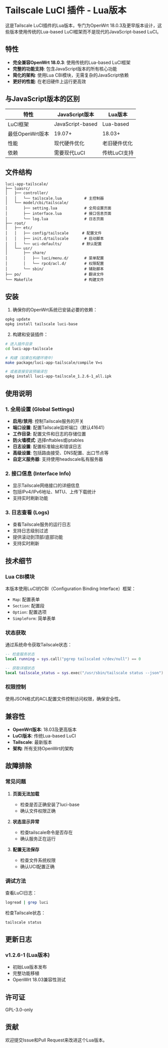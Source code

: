 # Tailscale LuCI 插件 - Lua版本

这是Tailscale LuCI插件的Lua版本，专门为OpenWrt 18.0.3及更早版本设计，这些版本使用传统的Lua-based LuCI框架而不是现代的JavaScript-based LuCI。

## 特性

- **完全兼容OpenWrt 18.0.3**: 使用传统的Lua-based LuCI框架
- **完整的功能支持**: 包含JavaScript版本的所有核心功能
- **简化的架构**: 使用Lua CBI模块，无需复杂的JavaScript依赖
- **更好的性能**: 在老旧硬件上运行更高效

## 与JavaScript版本的区别

| 特性 | JavaScript版本 | Lua版本 |
|------|---------------|---------|
| LuCI框架 | JavaScript-based | Lua-based |
| 最低OpenWrt版本 | 19.07+ | 18.03+ |
| 性能 | 现代硬件优化 | 老旧硬件优化 |
| 依赖 | 需要现代LuCI | 传统LuCI支持 |

## 文件结构

```
luci-app-tailscale/
├── luasrc/
│   ├── controller/
│   │   └── tailscale.lua          # 主控制器
│   └── model/cbi/tailscale/
│       ├── setting.lua            # 全局设置页面
│       ├── interface.lua          # 接口信息页面
│       └── log.lua                # 日志页面
├── root/
│   ├── etc/
│   │   ├── config/tailscale      # 配置文件
│   │   ├── init.d/tailscale       # 启动脚本
│   │   └── uci-defaults/         # 默认配置
│   └── usr/
│       ├── share/
│       │   ├── luci/menu.d/       # 菜单配置
│       │   └── rpcd/acl.d/        # 权限配置
│       └── sbin/                  # 辅助脚本
├── po/                            # 翻译文件
└── Makefile                       # 构建文件
```

## 安装

1. 确保你的OpenWrt系统已安装必要的依赖：
```bash
opkg update
opkg install tailscale luci-base
```

2. 构建和安装插件：
```bash
# 进入插件目录
cd luci-app-tailscale

# 构建（如果在构建环境中）
make package/luci-app-tailscale/compile V=s

# 或者直接安装预编译包
opkg install luci-app-tailscale_1.2.6-1_all.ipk
```

## 使用说明

### 1. 全局设置 (Global Settings)
- **启用/禁用**: 控制Tailscale服务的开关
- **端口设置**: 配置Tailscale监听端口（默认41641）
- **工作目录**: 配置文件和日志的存储位置
- **防火墙模式**: 选择nftables或iptables
- **日志设置**: 配置标准输出和错误日志
- **高级设置**: 包括路由接受、DNS配置、出口节点等
- **自定义服务器**: 支持使用headscale私有服务器

### 2. 接口信息 (Interface Info)
- 显示Tailscale网络接口的详细信息
- 包括IPv4/IPv6地址、MTU、上传下载统计
- 支持实时刷新功能

### 3. 日志查看 (Logs)
- 查看Tailscale服务的运行日志
- 支持日志级别过滤
- 提供滚动到顶部/底部功能
- 支持实时刷新

## 技术细节

### Lua CBI模块
本版本使用LuCI的CBI（Configuration Binding Interface）框架：
- `Map`: 配置表单
- `Section`: 配置段
- `Option`: 配置选项
- `SimpleForm`: 简单表单

### 状态获取
通过系统命令获取Tailscale状态：
```lua
-- 检查服务状态
local running = sys.call("pgrep tailscaled >/dev/null") == 0

-- 获取详细状态
local tailscale_status = sys.exec("/usr/sbin/tailscale status --json")
```

### 权限控制
使用JSON格式的ACL配置文件控制访问权限，确保安全性。

## 兼容性

- **OpenWrt版本**: 18.03及更高版本
- **LuCI版本**: 传统Lua-based LuCI
- **Tailscale**: 最新版本
- **架构**: 所有支持OpenWrt的架构

## 故障排除

### 常见问题

1. **页面无法加载**
   - 检查是否正确安装了luci-base
   - 确认文件权限正确

2. **状态显示异常**
   - 检查tailscale命令是否存在
   - 确认服务正在运行

3. **配置无法保存**
   - 检查文件系统权限
   - 确认UCI配置正确

### 调试方法

查看LuCI日志：
```bash
logread | grep luci
```

检查Tailscale状态：
```bash
tailscale status
```

## 更新日志

### v1.2.6-1 (Lua版本)
- 初始Lua版本发布
- 完整功能移植
- OpenWrt 18.03兼容性测试

## 许可证

GPL-3.0-only

## 贡献

欢迎提交Issue和Pull Request来改进这个Lua版本。
